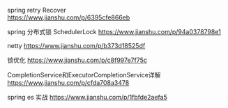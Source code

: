 
spring retry Recover  
https://www.jianshu.com/p/6395cfe866eb

spring 分布式锁 SchedulerLock
https://www.jianshu.com/p/94a0378798e1

netty 
https://www.jianshu.com/p/b373d18525df

锁优化
https://www.jianshu.com/p/c8f997e7f75c

CompletionService和ExecutorCompletionService详解
https://www.jianshu.com/p/cfda708a3478

spring es 实战
https://www.jianshu.com/p/1fbfde2aefa5
